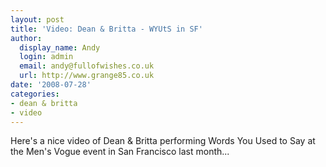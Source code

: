 ```yaml
---
layout: post
title: 'Video: Dean & Britta - WYUtS in SF'
author:
  display_name: Andy
  login: admin
  email: andy@fullofwishes.co.uk
  url: http://www.grange85.co.uk
date: '2008-07-28'
categories:
- dean & britta
- video
---
```

<p>Here's a nice video of Dean & Britta performing Words You Used to Say at the Men's Vogue event in San Francisco last month...</p>
<p><figure class="caption "><figcaption class="caption-text"></figcaption></figure></p>
